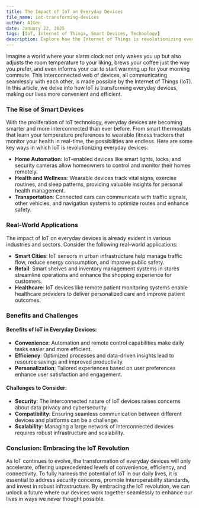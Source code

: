 ```yaml
---
title: The Impact of IoT on Everyday Devices
file_name: iot-transforming-devices
author: AIGen
date: January 22, 2025
tags: [IoT, Internet of Things, Smart Devices, Technology]
description: Explore how the Internet of Things is revolutionizing everyday devices, enhancing convenience and efficiency in our lives.
---
```


Imagine a world where your alarm clock not only wakes you up but also adjusts the room temperature to your liking, brews your coffee just the way you prefer, and even informs your car to start warming up for your morning commute. This interconnected web of devices, all communicating seamlessly with each other, is made possible by the Internet of Things (IoT). In this article, we delve into how IoT is transforming everyday devices, making our lives more convenient and efficient.

### The Rise of Smart Devices

With the proliferation of IoT technology, everyday devices are becoming smarter and more interconnected than ever before. From smart thermostats that learn your temperature preferences to wearable fitness trackers that monitor your health in real-time, the possibilities are endless. Here are some key ways in which IoT is revolutionizing everyday devices:

- **Home Automation**: IoT-enabled devices like smart lights, locks, and security cameras allow homeowners to control and monitor their homes remotely.
- **Health and Wellness**: Wearable devices track vital signs, exercise routines, and sleep patterns, providing valuable insights for personal health management.
- **Transportation**: Connected cars can communicate with traffic signals, other vehicles, and navigation systems to optimize routes and enhance safety.

### Real-World Applications

The impact of IoT on everyday devices is already evident in various industries and sectors. Consider the following real-world applications:

- **Smart Cities**: IoT sensors in urban infrastructure help manage traffic flow, reduce energy consumption, and improve public safety.
- **Retail**: Smart shelves and inventory management systems in stores streamline operations and enhance the shopping experience for customers.
- **Healthcare**: IoT devices like remote patient monitoring systems enable healthcare providers to deliver personalized care and improve patient outcomes.

### Benefits and Challenges

#### Benefits of IoT in Everyday Devices:

- **Convenience**: Automation and remote control capabilities make daily tasks easier and more efficient.
- **Efficiency**: Optimized processes and data-driven insights lead to resource savings and improved productivity.
- **Personalization**: Tailored experiences based on user preferences enhance user satisfaction and engagement.

#### Challenges to Consider:

- **Security**: The interconnected nature of IoT devices raises concerns about data privacy and cybersecurity.
- **Compatibility**: Ensuring seamless communication between different devices and platforms can be a challenge.
- **Scalability**: Managing a large network of interconnected devices requires robust infrastructure and scalability.

### Conclusion: Embracing the IoT Revolution

As IoT continues to evolve, the transformation of everyday devices will only accelerate, offering unprecedented levels of convenience, efficiency, and connectivity. To fully harness the potential of IoT in our daily lives, it is essential to address security concerns, promote interoperability standards, and invest in robust infrastructure. By embracing the IoT revolution, we can unlock a future where our devices work together seamlessly to enhance our lives in ways we never thought possible.